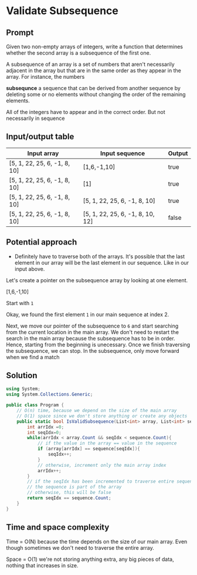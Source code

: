 # Validate Subsequence

## Prompt

Given two non-empty arrays of integers, write a function that determines
  whether the second array is a subsequence of the first one.

A subsequence of an array is a set of numbers that aren't necessarily adjacent
  in the array but that are in the same order as they appear in the array. For
  instance, the numbers
  
**subsequnce** a sequence that can be derived from another sequence by deleting
some or no elements without changing the order of the remaining elements.

All of the integers have to appear and in the correct order. 
But not necessarily in sequence

## Input/output table

| Input array  | Input sequence  | Output |
|---|---|---|
| [5, 1, 22, 25, 6, -1, 8, 10]  | [1,6,-1,10] | true |
| [5, 1, 22, 25, 6, -1, 8, 10]  | [1] | true |
| [5, 1, 22, 25, 6, -1, 8, 10]  | [5, 1, 22, 25, 6, -1, 8, 10] | true |
| [5, 1, 22, 25, 6, -1, 8, 10] | [5, 1, 22, 25, 6, -1, 8, 10, 12] | false |

## Potential approach

* Definitely have to traverse both of the arrays. It's possible that the last element in our array will be the last element in our sequence. Like in our input above.

Let's create a pointer on the subsequence array by looking at one element.

[1,6,-1,10]

Start with `1`

Okay, we found the first element `1` in our main sequence at index 2.

Next, we move our pointer of the subsequence to `6` and start searching from the current location in the main array.
We don't need to restart the search in the main array because the subsequence has to be in order.
Hence, starting from the beginning is unecessary.
Once we finish traversing the subsequence, we can stop.
In the subsequence, only move forward when we find a match

## Solution

```c#
using System;
using System.Collections.Generic;

public class Program {
	// O(n) time, because we depend on the size of the main array
	// O(1) space since we don't store anything or create any objects
	public static bool IsValidSubsequence(List<int> array, List<int> sequence) {
		int arrIdx =0;
		int seqIdx=0;
		while(arrIdx < array.Count && seqIdx < sequence.Count){
			// if the value in the array == value in the sequence
			if (array[arrIdx] == sequence[seqIdx]){
				seqIdx++;
			}
			// otherwise, increment only the main array index
			arrIdx++;
		}
		// if the seqIdx has been incremented to traverse entire sequence, then 
		// the sequence is part of the array
		// otherwise, this will be false
		return seqIdx == sequence.Count;
	}
}
```

## Time and space complexity

Time = O(N) because the time depends on the size of our main array. Even though sometimes we don't need to traverse the entire array.

Space = O(1) we're not storing anything extra, any big pieces of data, nothing that increases in size.
